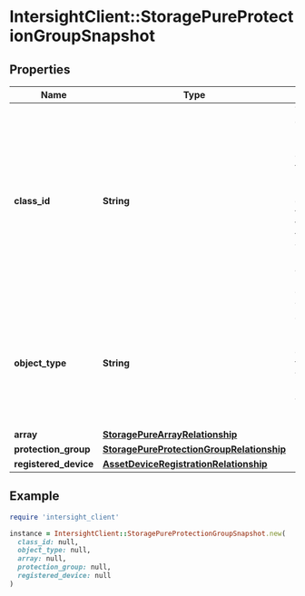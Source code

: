 # IntersightClient::StoragePureProtectionGroupSnapshot

## Properties

| Name | Type | Description | Notes |
| ---- | ---- | ----------- | ----- |
| **class_id** | **String** | The fully-qualified name of the instantiated, concrete type. This property is used as a discriminator to identify the type of the payload when marshaling and unmarshaling data. | [default to &#39;storage.PureProtectionGroupSnapshot&#39;] |
| **object_type** | **String** | The fully-qualified name of the instantiated, concrete type. The value should be the same as the &#39;ClassId&#39; property. | [default to &#39;storage.PureProtectionGroupSnapshot&#39;] |
| **array** | [**StoragePureArrayRelationship**](StoragePureArrayRelationship.md) |  | [optional] |
| **protection_group** | [**StoragePureProtectionGroupRelationship**](StoragePureProtectionGroupRelationship.md) |  | [optional] |
| **registered_device** | [**AssetDeviceRegistrationRelationship**](AssetDeviceRegistrationRelationship.md) |  | [optional] |

## Example

```ruby
require 'intersight_client'

instance = IntersightClient::StoragePureProtectionGroupSnapshot.new(
  class_id: null,
  object_type: null,
  array: null,
  protection_group: null,
  registered_device: null
)
```

